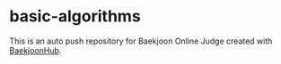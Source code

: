 # basic-algorithms
This is an auto push repository for Baekjoon Online Judge created with [BaekjoonHub](https://github.com/BaekjoonHub/BaekjoonHub).
